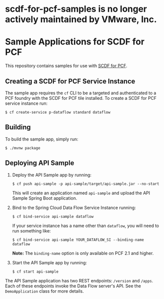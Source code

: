 # scdf-for-pcf-samples is no longer actively maintained by VMware, Inc.


# Sample Applications for SCDF for PCF

This repository contains samples for use with [SCDF for PCF](https://docs.pivotal.io/scdf).

## Creating a SCDF for PCF Service Instance

The sample app requires the `cf` CLI to be a targeted and authenticated to a PCF foundry with the SCDF for PCF tile
installed. To create a SCDF for PCF service instance run:

```
$ cf create-service p-dataflow standard dataflow
``` 

## Building

To build the sample app, simply run:

```
$ ./mvnw package
```

## Deploying API Sample

1. Deploy the API Sample app by running:
	
	```
	$ cf push api-sample -p api-sample/target/api-sample.jar --no-start
	```
	
	This will create an application named `api-sample` and upload the API Sample Spring Boot application.

1. Bind to the Spring Cloud Data Flow Service Instance running:

	```
	$ cf bind-service api-sample dataflow
	```
	
	If your service instance has a name other than `dataflow`, you will need to run something like:
	
	```
	$ cf bind-service api-sample YOUR_DATAFLOW_SI --binding-name dataflow
	```
	
	**Note:** The `binding-name` option is only available on PCF 2.1 and higher.

1. Start the API Sample app by running:
	```
	$ cf start api-sample
	```

The API Sample application has two REST endpoints: `/version` and `/apps`. Each of these endpoints invoke the Data
Flow server's API. See the `DemoApplication` class for more details.
